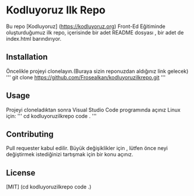 # Kodluyoruz Ilk Repo
Bu repo [Kodluyoruz] (https://kodluyoruz.org) Front-Ed Eğitiminde oluşturduğumuz ilk repo, içerisinde bir adet README dosyası , bir adet de index.html barındırıyor.



## Installation
Öncelikle projeyi clonelayın.(Buraya sizin reponuzdan aldığınız link gelecek)
'''
 git clone https://github.com/Frosealkan/kodluyoruzilkrepo.git
 '''


## Usage
Projeyi cloneladıktan sonra Visual Studio Code programında açınız
Linux için:
'''
cd kodluyoruzilkrepo
code .
'''



## Contributing
Pull requester kabul edilir. Büyük değişiklikler için , lütfen önce neyi değiştirmek istediğinizi tartışmak için bir konu açınız.


## License
[MIT] (cd kodluyoruzilkrepo
code .)

